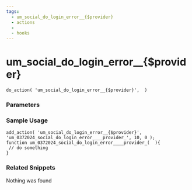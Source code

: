```yaml
---
tags: 
  - um_social_do_login_error__{$provider}
  - actions
  - 
  - hooks
---
```

# um\_social\_do\_login\_error\_\_{$provider}

``` php:no-line-numbers
do_action( 'um_social_do_login_error__{$provider}',  )
```
<div class='hook-sep'></div>

### Parameters

<div class='hook-sep'></div>



### Sample Usage

``` php:no-line-numbers
add_action( 'um_social_do_login_error__{$provider}', 'um_0372024_social_do_login_error____provider_', 10, 0 );
function um_0372024_social_do_login_error____provider_(  ){
 // do something
}
```
<div class='hook-sep'></div>



### Related Snippets

Nothing was found

